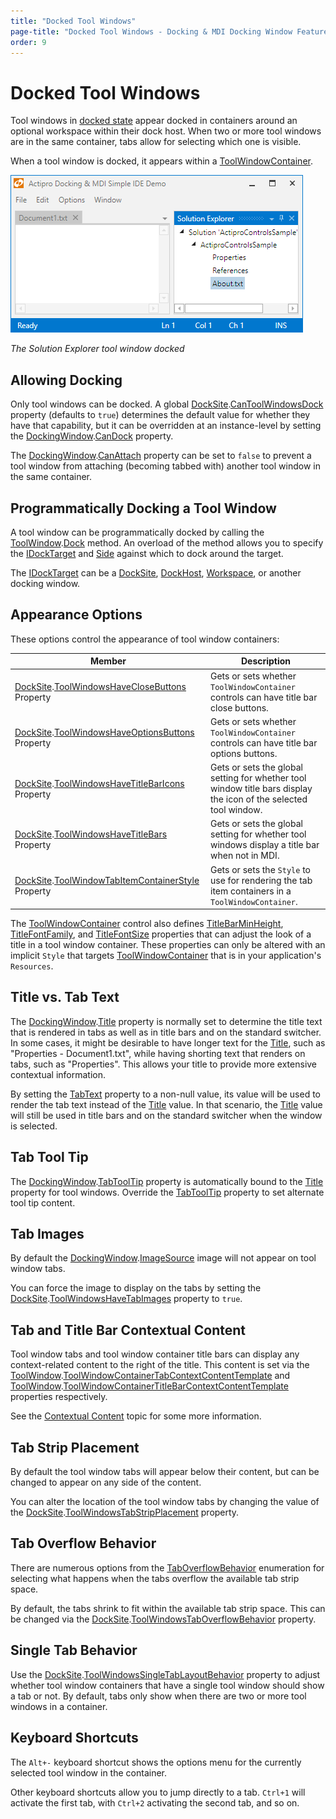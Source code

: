 ```yaml
---
title: "Docked Tool Windows"
page-title: "Docked Tool Windows - Docking & MDI Docking Window Features"
order: 9
---
```

# Docked Tool Windows

Tool windows in [docked state](docking-window-states.md) appear docked in containers around an optional workspace within their dock host.  When two or more tool windows are in the same container, tabs allow for selecting which one is visible.

When a tool window is docked, it appears within a [ToolWindowContainer](xref:ActiproSoftware.Windows.Controls.Docking.ToolWindowContainer).

![Screenshot](../images/state-docked.png)

*The Solution Explorer tool window docked*

## Allowing Docking

Only tool windows can be docked.  A global [DockSite](xref:ActiproSoftware.Windows.Controls.Docking.DockSite).[CanToolWindowsDock](xref:ActiproSoftware.Windows.Controls.Docking.DockSite.CanToolWindowsDock) property (defaults to `true`) determines the default value for whether they have that capability, but it can be overridden at an instance-level by setting the [DockingWindow](xref:ActiproSoftware.Windows.Controls.Docking.DockingWindow).[CanDock](xref:ActiproSoftware.Windows.Controls.Docking.DockingWindow.CanDock) property.

The [DockingWindow](xref:ActiproSoftware.Windows.Controls.Docking.DockingWindow).[CanAttach](xref:ActiproSoftware.Windows.Controls.Docking.DockingWindow.CanAttach) property can be set to `false` to prevent a tool window from attaching (becoming tabbed with) another tool window in the same container.

## Programmatically Docking a Tool Window

A tool window can be programmatically docked by calling the [ToolWindow](xref:ActiproSoftware.Windows.Controls.Docking.ToolWindow).[Dock](xref:ActiproSoftware.Windows.Controls.Docking.ToolWindow.Dock*) method.  An overload of the method allows you to specify the [IDockTarget](xref:ActiproSoftware.Windows.Controls.Docking.IDockTarget) and [Side](xref:ActiproSoftware.Windows.Controls.Side) against which to dock around the target.

The [IDockTarget](xref:ActiproSoftware.Windows.Controls.Docking.IDockTarget) can be a [DockSite](xref:ActiproSoftware.Windows.Controls.Docking.DockSite), [DockHost](xref:ActiproSoftware.Windows.Controls.Docking.DockHost), [Workspace](xref:ActiproSoftware.Windows.Controls.Docking.Workspace), or another docking window.

## Appearance Options

These options control the appearance of tool window containers:

| Member | Description |
|-----|-----|
| [DockSite](xref:ActiproSoftware.Windows.Controls.Docking.DockSite).[ToolWindowsHaveCloseButtons](xref:ActiproSoftware.Windows.Controls.Docking.DockSite.ToolWindowsHaveCloseButtons) Property | Gets or sets whether `ToolWindowContainer` controls can have title bar close buttons. |
| [DockSite](xref:ActiproSoftware.Windows.Controls.Docking.DockSite).[ToolWindowsHaveOptionsButtons](xref:ActiproSoftware.Windows.Controls.Docking.DockSite.ToolWindowsHaveOptionsButtons) Property | Gets or sets whether `ToolWindowContainer` controls can have title bar options buttons. |
| [DockSite](xref:ActiproSoftware.Windows.Controls.Docking.DockSite).[ToolWindowsHaveTitleBarIcons](xref:ActiproSoftware.Windows.Controls.Docking.DockSite.ToolWindowsHaveTitleBarIcons) Property | Gets or sets the global setting for whether tool window title bars display the icon of the selected tool window. |
| [DockSite](xref:ActiproSoftware.Windows.Controls.Docking.DockSite).[ToolWindowsHaveTitleBars](xref:ActiproSoftware.Windows.Controls.Docking.DockSite.ToolWindowsHaveTitleBars) Property | Gets or sets the global setting for whether tool windows display a title bar when not in MDI. |
| [DockSite](xref:ActiproSoftware.Windows.Controls.Docking.DockSite).[ToolWindowTabItemContainerStyle](xref:ActiproSoftware.Windows.Controls.Docking.DockSite.ToolWindowTabItemContainerStyle) Property | Gets or sets the `Style` to use for rendering the tab item containers in a `ToolWindowContainer`. |

The [ToolWindowContainer](xref:ActiproSoftware.Windows.Controls.Docking.ToolWindowContainer) control also defines [TitleBarMinHeight](xref:ActiproSoftware.Windows.Controls.Docking.ToolWindowContainer.TitleBarMinHeight), [TitleFontFamily](xref:ActiproSoftware.Windows.Controls.Docking.ToolWindowContainer.TitleFontFamily), and [TitleFontSize](xref:ActiproSoftware.Windows.Controls.Docking.ToolWindowContainer.TitleFontSize) properties that can adjust the look of a title in a tool window container.  These properties can only be altered with an implicit `Style` that targets [ToolWindowContainer](xref:ActiproSoftware.Windows.Controls.Docking.ToolWindowContainer) that is in your application's `Resources`.

## Title vs. Tab Text

The [DockingWindow](xref:ActiproSoftware.Windows.Controls.Docking.DockingWindow).[Title](xref:ActiproSoftware.Windows.Controls.Docking.DockingWindow.Title) property is normally set to determine the title text that is rendered in tabs as well as in title bars and on the standard switcher.  In some cases, it might be desirable to have longer text for the [Title](xref:ActiproSoftware.Windows.Controls.Docking.DockingWindow.Title), such as "Properties - Document1.txt", while having shorting text that renders on tabs, such as "Properties".  This allows your title to provide more extensive contextual information.

By setting the [TabText](xref:ActiproSoftware.Windows.Controls.Docking.DockingWindow.TabText) property to a non-null value, its value will be used to render the tab text instead of the [Title](xref:ActiproSoftware.Windows.Controls.Docking.DockingWindow.Title) value.  In that scenario, the [Title](xref:ActiproSoftware.Windows.Controls.Docking.DockingWindow.Title) value will still be used in title bars and on the standard switcher when the window is selected.

## Tab Tool Tip

The [DockingWindow](xref:ActiproSoftware.Windows.Controls.Docking.DockingWindow).[TabToolTip](xref:ActiproSoftware.Windows.Controls.Docking.DockingWindow.TabToolTip) property is automatically bound to the [Title](xref:ActiproSoftware.Windows.Controls.Docking.DockingWindow.Title) property for tool windows.  Override the [TabToolTip](xref:ActiproSoftware.Windows.Controls.Docking.DockingWindow.TabToolTip) property to set alternate tool tip content.

## Tab Images

By default the [DockingWindow](xref:ActiproSoftware.Windows.Controls.Docking.DockingWindow).[ImageSource](xref:ActiproSoftware.Windows.Controls.Docking.DockingWindow.ImageSource) image will not appear on tool window tabs.

You can force the image to display on the tabs by setting the [DockSite](xref:ActiproSoftware.Windows.Controls.Docking.DockSite).[ToolWindowsHaveTabImages](xref:ActiproSoftware.Windows.Controls.Docking.DockSite.ToolWindowsHaveTabImages) property to `true`.

## Tab and Title Bar Contextual Content

Tool window tabs and tool window container title bars can display any context-related content to the right of the title.  This content is set via the [ToolWindow](xref:ActiproSoftware.Windows.Controls.Docking.ToolWindow).[ToolWindowContainerTabContextContentTemplate](xref:ActiproSoftware.Windows.Controls.Docking.ToolWindow.ToolWindowContainerTabContextContentTemplate) and [ToolWindow](xref:ActiproSoftware.Windows.Controls.Docking.ToolWindow).[ToolWindowContainerTitleBarContextContentTemplate](xref:ActiproSoftware.Windows.Controls.Docking.ToolWindow.ToolWindowContainerTitleBarContextContentTemplate) properties respectively.

See the [Contextual Content](../docking-window-features/contextual-content.md) topic for some more information.

## Tab Strip Placement

By default the tool window tabs will appear below their content, but can be changed to appear on any side of the content.

You can alter the location of the tool window tabs by changing the value of the [DockSite](xref:ActiproSoftware.Windows.Controls.Docking.DockSite).[ToolWindowsTabStripPlacement](xref:ActiproSoftware.Windows.Controls.Docking.DockSite.ToolWindowsTabStripPlacement) property.

## Tab Overflow Behavior

There are numerous options from the [TabOverflowBehavior](xref:ActiproSoftware.Windows.Controls.Docking.TabOverflowBehavior) enumeration for selecting what happens when the tabs overflow the available tab strip space.

By default, the tabs shrink to fit within the available tab strip space.  This can be changed via the [DockSite](xref:ActiproSoftware.Windows.Controls.Docking.DockSite).[ToolWindowsTabOverflowBehavior](xref:ActiproSoftware.Windows.Controls.Docking.DockSite.ToolWindowsTabOverflowBehavior) property.

## Single Tab Behavior

Use the [DockSite](xref:ActiproSoftware.Windows.Controls.Docking.DockSite).[ToolWindowsSingleTabLayoutBehavior](xref:ActiproSoftware.Windows.Controls.Docking.DockSite.ToolWindowsSingleTabLayoutBehavior) property to adjust whether tool window containers that have a single tool window should show a tab or not.  By default, tabs only show when there are two or more tool windows in a container.

## Keyboard Shortcuts

The `Alt+-` keyboard shortcut shows the options menu for the currently selected tool window in the container.

Other keyboard shortcuts allow you to jump directly to a tab. `Ctrl+1` will activate the first tab, with `Ctrl+2` activating the second tab, and so on.

